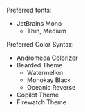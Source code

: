 Preferred fonts:

- JetBrains Mono
  - Thin, Medium



Preferred Color Syntax:
- Andromeda Colorizer
- Bearded Theme
  - Watermellon
  - Monokay Black
  - Oceanic Reverse
- Copilot Theme
- Firewatch Theme
